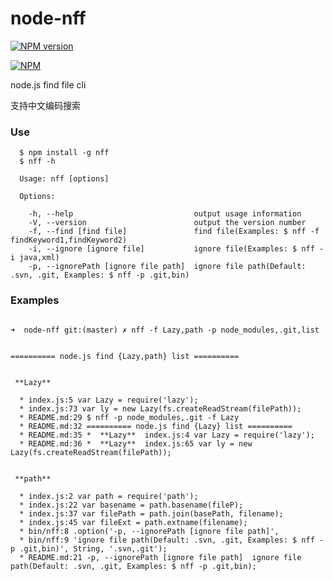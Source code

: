node-nff
=========

[![NPM version](https://img.shields.io/npm/v/nff.svg?style=flat)](https://www.npmjs.org/package/nff)

[![NPM](https://nodei.co/npm/nff.png?downloads=true)](https://nodei.co/npm/nff/)

node.js find file cli

支持中文编码搜索

### Use

```shell
  $ npm install -g nff
  $ nff -h

  Usage: nff [options]

  Options:

    -h, --help                           output usage information
    -V, --version                        output the version number
    -f, --find [find file]               find file(Examples: $ nff -f findKeyword1,findKeyword2)
    -i, --ignore [ignore file]           ignore file(Examples: $ nff -i java,xml)
    -p, --ignorePath [ignore file path]  ignore file path(Default: .svn, .git, Examples: $ nff -p .git,bin)

```

### Examples

```shell

➜  node-nff git:(master) ✗ nff -f Lazy,path -p node_modules,.git,list


========== node.js find {Lazy,path} list ==========


 **Lazy**

  * index.js:5 var Lazy = require('lazy');
  * index.js:73 var ly = new Lazy(fs.createReadStream(filePath));
  * README.md:29 $ nff -p node_modules,.git -f Lazy
  * README.md:32 ========== node.js find {Lazy} list ==========
  * README.md:35 *  **Lazy**  index.js:4 var Lazy = require('lazy');
  * README.md:36 *  **Lazy**  index.js:65 var ly = new Lazy(fs.createReadStream(filePath));


 **path**

  * index.js:2 var path = require('path');
  * index.js:22 var basename = path.basename(fileP);
  * index.js:37 var filePath = path.join(basePath, filename);
  * index.js:45 var fileExt = path.extname(filename);
  * bin/nff:8 .option('-p, --ignorePath [ignore file path]',
  * bin/nff:9 'ignore file path(Default: .svn, .git, Examples: $ nff -p .git,bin)', String, '.svn,.git');
  * README.md:21 -p, --ignorePath [ignore file path]  ignore file path(Default: .svn, .git, Examples: $ nff -p .git,bin);

```
